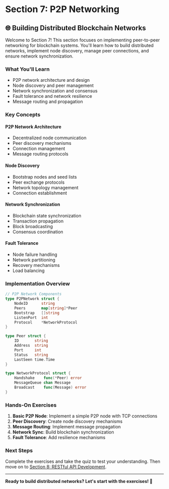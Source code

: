 # Section 7: P2P Networking

## 🌐 Building Distributed Blockchain Networks

Welcome to Section 7! This section focuses on implementing peer-to-peer networking for blockchain systems. You'll learn how to build distributed networks, implement node discovery, manage peer connections, and ensure network synchronization.

### **What You'll Learn**

- P2P network architecture and design
- Node discovery and peer management
- Network synchronization and consensus
- Fault tolerance and network resilience
- Message routing and propagation

### **Key Concepts**

#### **P2P Network Architecture**
- Decentralized node communication
- Peer discovery mechanisms
- Connection management
- Message routing protocols

#### **Node Discovery**
- Bootstrap nodes and seed lists
- Peer exchange protocols
- Network topology management
- Connection establishment

#### **Network Synchronization**
- Blockchain state synchronization
- Transaction propagation
- Block broadcasting
- Consensus coordination

#### **Fault Tolerance**
- Node failure handling
- Network partitioning
- Recovery mechanisms
- Load balancing

### **Implementation Overview**

```go
// P2P Network Components
type P2PNetwork struct {
    NodeID      string
    Peers       map[string]*Peer
    Bootstrap   []string
    ListenPort  int
    Protocol    *NetworkProtocol
}

type Peer struct {
    ID       string
    Address  string
    Port     int
    Status   string
    LastSeen time.Time
}

type NetworkProtocol struct {
    Handshake    func(*Peer) error
    MessageQueue chan Message
    Broadcast    func(Message) error
}
```

### **Hands-On Exercises**

1. **Basic P2P Node**: Implement a simple P2P node with TCP connections
2. **Peer Discovery**: Create node discovery mechanisms
3. **Message Routing**: Implement message propagation
4. **Network Sync**: Build blockchain synchronization
5. **Fault Tolerance**: Add resilience mechanisms

### **Next Steps**

Complete the exercises and take the quiz to test your understanding. Then move on to [Section 8: RESTful API Development](../section8/README.md).

---

**Ready to build distributed networks? Let's start with the exercises! 🚀**
